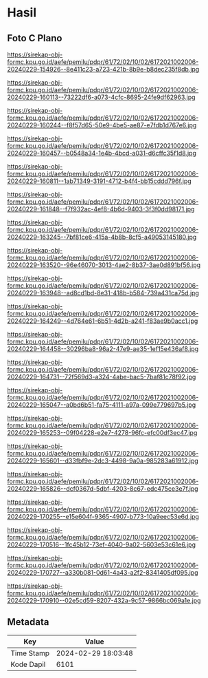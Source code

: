 # Hasil

## Foto C Plano

https://sirekap-obj-formc.kpu.go.id/aefe/pemilu/pdpr/61/72/02/10/02/6172021002006-20240229-154926--8e411c23-a723-421b-8b9e-b8dec235f8db.jpg

https://sirekap-obj-formc.kpu.go.id/aefe/pemilu/pdpr/61/72/02/10/02/6172021002006-20240229-160113--73222df6-a073-4cfc-8695-24fe9df62963.jpg

https://sirekap-obj-formc.kpu.go.id/aefe/pemilu/pdpr/61/72/02/10/02/6172021002006-20240229-160244--f8f57d65-50e9-4be5-ae87-e7fdb1d767e6.jpg

https://sirekap-obj-formc.kpu.go.id/aefe/pemilu/pdpr/61/72/02/10/02/6172021002006-20240229-160457--b0548a34-1e4b-4bcd-a031-d6cffc35f1d8.jpg

https://sirekap-obj-formc.kpu.go.id/aefe/pemilu/pdpr/61/72/02/10/02/6172021002006-20240229-160811--1ab71349-3191-4712-b4f4-bb15cddd796f.jpg

https://sirekap-obj-formc.kpu.go.id/aefe/pemilu/pdpr/61/72/02/10/02/6172021002006-20240229-161848--f7f932ac-4ef8-4b6d-9403-3f3f0dd98171.jpg

https://sirekap-obj-formc.kpu.go.id/aefe/pemilu/pdpr/61/72/02/10/02/6172021002006-20240229-163245--7bf81ce6-415a-4b8b-8cf5-a49053145180.jpg

https://sirekap-obj-formc.kpu.go.id/aefe/pemilu/pdpr/61/72/02/10/02/6172021002006-20240229-163520--96e46070-3013-4ae2-8b37-3ae0d891bf56.jpg

https://sirekap-obj-formc.kpu.go.id/aefe/pemilu/pdpr/61/72/02/10/02/6172021002006-20240229-163948--ad8cd1bd-8e31-418b-b584-739a431ca75d.jpg

https://sirekap-obj-formc.kpu.go.id/aefe/pemilu/pdpr/61/72/02/10/02/6172021002006-20240229-164249--4d764e61-6b51-4d2b-a241-f83ae9b0acc1.jpg

https://sirekap-obj-formc.kpu.go.id/aefe/pemilu/pdpr/61/72/02/10/02/6172021002006-20240229-164458--30296ba8-96a2-47e9-ae35-1ef15e436af8.jpg

https://sirekap-obj-formc.kpu.go.id/aefe/pemilu/pdpr/61/72/02/10/02/6172021002006-20240229-164731--72f569d3-a324-4abe-bac5-7baf81c78f92.jpg

https://sirekap-obj-formc.kpu.go.id/aefe/pemilu/pdpr/61/72/02/10/02/6172021002006-20240229-165047--a0bd6b51-fa75-4111-a97a-099e779697b5.jpg

https://sirekap-obj-formc.kpu.go.id/aefe/pemilu/pdpr/61/72/02/10/02/6172021002006-20240229-165253--09f04228-e2e7-4278-96fc-efc00df3ec47.jpg

https://sirekap-obj-formc.kpu.go.id/aefe/pemilu/pdpr/61/72/02/10/02/6172021002006-20240229-165601--d33fbf9e-2dc3-4498-9a0a-985283a61912.jpg

https://sirekap-obj-formc.kpu.go.id/aefe/pemilu/pdpr/61/72/02/10/02/6172021002006-20240229-165826--dcf0367d-5dbf-4203-8c67-edc475ce3e7f.jpg

https://sirekap-obj-formc.kpu.go.id/aefe/pemilu/pdpr/61/72/02/10/02/6172021002006-20240229-170255--e15e604f-9365-4907-b773-10a9eec53e6d.jpg

https://sirekap-obj-formc.kpu.go.id/aefe/pemilu/pdpr/61/72/02/10/02/6172021002006-20240229-170516--1fc45b12-73ef-4040-9a02-5603e53c61e6.jpg

https://sirekap-obj-formc.kpu.go.id/aefe/pemilu/pdpr/61/72/02/10/02/6172021002006-20240229-170727--a330b081-0d61-4a43-a2f2-8341405df095.jpg

https://sirekap-obj-formc.kpu.go.id/aefe/pemilu/pdpr/61/72/02/10/02/6172021002006-20240229-170910--02e5cd59-8207-432a-9c57-9866bc069a1e.jpg


## Metadata

| Key        | Value               |
| ---------- | ------------------- |
| Time Stamp | 2024-02-29 18:03:48 |
| Kode Dapil | 6101                |



